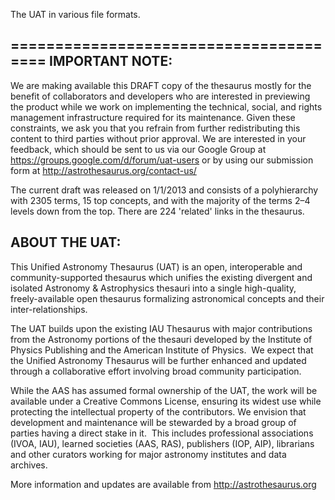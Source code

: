 The UAT in various file formats.

======================================= 
IMPORTANT NOTE: 
--------------- 

We are making available this DRAFT copy of the thesaurus mostly for the benefit of collaborators and developers who are interested in previewing the product while we work on implementing the technical, social, and rights management infrastructure required for its maintenance.  Given these constraints, we ask you that you refrain from further redistributing this content to third parties without prior approval.  We are interested in your feedback, which should be sent to us via our Google Group at https://groups.google.com/d/forum/uat-users or by using our submission form at http://astrothesaurus.org/contact-us/

The current draft was released on 1/1/2013 and consists of a polyhierarchy with 2305 terms, 15 top concepts, and with the majority of the terms 2–4 levels down from the top. There are 224 'related' links in the thesaurus. 

ABOUT THE UAT: 
-------------- 

This Unified Astronomy Thesaurus (UAT) is an open, interoperable and community-supported thesaurus which unifies the existing divergent and isolated Astronomy & Astrophysics thesauri into a single high-quality, freely-available open thesaurus formalizing astronomical concepts and their inter-relationships. 

The UAT builds upon the existing IAU Thesaurus with major contributions from the Astronomy portions of the thesauri developed by the Institute of Physics Publishing and the American Institute of Physics.  We expect that the Unified Astronomy Thesaurus will be further enhanced and updated through a collaborative effort involving broad community participation. 

While the AAS has assumed formal ownership of the UAT, the work will be available under a Creative Commons License, ensuring its widest use while protecting the intellectual property of the contributors. We envision that development and maintenance will be stewarded by a broad group of parties having a direct stake in it.  This includes professional associations (IVOA, IAU), learned societies (AAS, RAS), publishers (IOP, AIP), librarians and other curators working for major astronomy institutes and data archives. 

More information and updates are available from http://astrothesaurus.org
